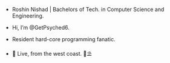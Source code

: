 - Roshin Nishad | Bachelors of Tech. in Computer Science and Engineering.

- Hi, I’m @GetPsyched6.
- Resident hard-core programming fanatic.
- 🔴 Live, from the west coast. 🌴⛱️

<!---
GetPsyched6/GetPsyched6 is a ✨ special ✨ repository because its `README.md` (this file) appears on your GitHub profile.
You can click the Preview link to take a look at your changes.
--->
